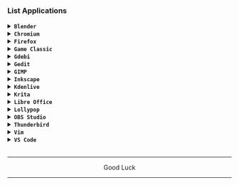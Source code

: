 ### List Applications

<details><summary><code><b>Blender</b></code></summary>

![Screenshot_2024-02-03-08-04-31-473_com realvnc viewer android](https://github.com/wahasa/Kali-Nethunter/assets/69626847/6a8838c5-e028-49c0-8b9f-5c020db712e8)
```
sudo apt install blender
```
</details>

<details><summary><code><b>Chromium</b></code></summary>

![Screenshot_2024-01-19-08-55-00-062_com realvnc viewer android](https://github.com/wahasa/Kali-Nethunter/assets/69626847/8e8206f1-fb6f-4b7b-b571-30c81182c8b5)

[> Click Here <](https://github.com/wahasa/Kali-Nethunter/blob/main/Note/Chromiumfix.md)
</details>

<details><summary><code><b>Firefox</b></code></summary>

![Screenshot_2024-01-19-08-26-52-107_com realvnc viewer android](https://github.com/wahasa/Kali-Nethunter/assets/69626847/3c1f5397-2e82-4cea-9764-8e27bcd7f6ef)

[> Click Here <](https://github.com/wahasa/Kali-Nethunter/blob/main/Note/Firefoxfix.md)
</details>

<details><summary><code><b>Game Classic</b></code></summary>

![Screenshot_2024-01-23-14-04-35-038_com realvnc viewer android](https://github.com/wahasa/Kali-Nethunter/assets/69626847/3ab590f9-c4c1-4a17-b33c-8865b655df38)
```
sudo apt install gnome-games
```
</details>

<details><summary><code><b>Gdebi</b></code></summary>

![Screenshot_2024-01-23-14-14-05-342_com realvnc viewer android](https://github.com/wahasa/Kali-Nethunter/assets/69626847/b38d5456-4196-45fc-9ec3-ac4d4d1a5adb)
```
sudo apt install gdebi
```
</details>

<details><summary><code><b>Gedit</b></code></summary>

![Screenshot_2024-01-23-14-18-50-697_com realvnc viewer android](https://github.com/wahasa/Kali-Nethunter/assets/69626847/1328c6cb-a7dd-4fae-a853-643774293818)
```
sudo apt install gedit
```
</details>

<details><summary><code><b>GIMP</b></code></summary>

![Screenshot_2024-01-23-14-24-11-310_com realvnc viewer android](https://github.com/wahasa/Kali-Nethunter/assets/69626847/981ef170-23c4-48da-8cb1-c843d30f9db4)
```
sudo apt install gimp
```
</details>

<details><summary><code><b>Inkscape</b></code></summary>

![Screenshot_2024-01-23-14-45-01-249_com realvnc viewer android](https://github.com/wahasa/Kali-Nethunter/assets/69626847/70f8ffa0-cd2f-4a51-9c4d-ffc6c9756418)
```
sudo apt install inkscape
```
</details>

<details><summary><code><b>Kdenlive</b></code></summary>

![Screenshot_2024-01-24-11-27-23-244_com realvnc viewer android](https://github.com/wahasa/Kali-Nethunter/assets/69626847/9e530191-3cb4-4ae6-b5bf-7505bf8992fc)
```
sudo apt install kdenlive
```
</details>

<details><summary><code><b>Krita</b></code></summary>

![Screenshot_2024-01-24-11-33-35-915_com realvnc viewer android](https://github.com/wahasa/Kali-Nethunter/assets/69626847/f5173d78-9d89-4bf5-848d-318f62c7519d)
```
sudo apt install krita
```
</details>

<details><summary><code><b>Libre Office</b></code></summary>

![Screenshot_2024-01-19-12-19-03-463_com realvnc viewer android](https://github.com/wahasa/Kali-Nethunter/assets/69626847/7eecadc8-06bc-4587-a9a2-986346da6e72)
```
wget https://raw.githubusercontent.com/wahasa/Kali-Nethunter/main/libreofficefix.sh ; chmod +x libreofficefix.sh ; ./libreofficefix.sh
```
</details>

<details><summary><code><b>Lollypop</b></code></summary>

![Screenshot_2024-01-24-07-54-55-785_com realvnc viewer android](https://github.com/wahasa/Kali-Nethunter/assets/69626847/9aacd2d7-1a36-484e-9f5c-fe7e626ef5b2)
```
sudo apt install lollypop
```
</details>

<details><summary><code><b>OBS Studio</b></code></summary>

![Screenshot_2024-01-24-07-58-29-384_com realvnc viewer android](https://github.com/wahasa/Kali-Nethunter/assets/69626847/b4f8d39a-15de-4899-9fcc-12d372789924)
```
sudo apt install obs-studio
```
</details>

<details><summary><code><b>Thunderbird</b></code></summary>

![Screenshot_2024-01-24-11-37-31-224_com realvnc viewer android](https://github.com/wahasa/Kali-Nethunter/assets/69626847/31a243f6-57db-48bc-8d54-e3ef79ab9953)
```
sudo apt install thunderbird
```
</details>

<details><summary><code><b>Vim</b></code></summary>

![Screenshot_2024-01-24-07-53-15-619_com realvnc viewer android](https://github.com/wahasa/Kali-Nethunter/assets/69626847/71d3b372-ea8e-4898-b3fc-a8fba4e1df5d)
```
sudo apt install vim
```
</details>

<details><summary><code><b>VS Code</b></code></summary>

![Screenshot_2024-01-19-11-58-48-380_com realvnc viewer android](https://github.com/wahasa/Kali-Nethunter/assets/69626847/27b096ab-8287-4f29-92a7-2aaaaab5f204)
```
wget https://raw.githubusercontent.com/wahasa/Kali-Nethunter/main/vscodefix.sh ; chmod +x vscodefix.sh ; ./vscodefix.sh
```
</details>
</br>

---
<p align="center">Good Luck</p>

---
